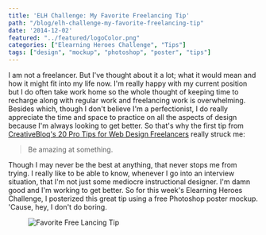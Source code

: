 ```yaml
---
title: 'ELH Challenge: My Favorite Freelancing Tip'
path: "/blog/elh-challenge-my-favorite-freelancing-tip"
date: '2014-12-02'
featured: "../featured/logoColor.png"
categories: ["Elearning Heroes Challenge", "Tips"]
tags: ["design", "mockup", "photoshop", "poster", "tips"]
---
```


I am not a freelancer. But I've thought about it a lot; what it would mean and how it might fit into my life now. I'm really happy with my current position but I do often take work home so the whole thought of keeping time to recharge along with regular work and freelancing work is overwhelming. Besides which, though I don't believe I'm a perfectionist, I do really appreciate the time and space to practice on all the aspects of design because I'm always looking to get better. So that's why the first tip from [CreativeBloq's 20 Pro Tips for Web Design Freelancers](http://www.creativebloq.com/netmag/20-pro-tips-web-design-freelancers-4145555 "20 Pro Tips for Web Design Freelancers") really struck me:

> Be amazing at something.

Though I may never be the best at anything, that never stops me from trying. I really like to be able to know, whenever I go into an interview situation, that I'm not just some mediocre instructional designer. I'm damn good and I'm working to get better. So for this week's Elearning Heroes Challenge, I posterized this great tip using a free Photoshop poster mockup. 'Cause, hey, I don't do boring.

<figure>
  <img
    sizes="(max-width: 810px) 100vw, 810px"
    srcset="https://res.cloudinary.com/dhdaswa6t/image/upload/f_auto,q_60,w_203/v1530396697/blog/favoritefreelancertip.png 203w,
            https://res.cloudinary.com/dhdaswa6t/image/upload/f_auto,q_60,w_405/v1530396697/blog/favoritefreelancertip.png 405w,
            https://res.cloudinary.com/dhdaswa6t/image/upload/f_auto,q_60,w_810/v1530396697/blog/favoritefreelancertip.png 810w,
            https://res.cloudinary.com/dhdaswa6t/image/upload/f_auto,q_60,w_1215/v1530396697/blog/favoritefreelancertip.png 1215w"
    src="https://res.cloudinary.com/dhdaswa6t/image/upload/f_auto,q_60,w_810/v1530396697/blog/favoritefreelancertip.png"
    alt="Favorite Free Lancing Tip" />
</figure>
